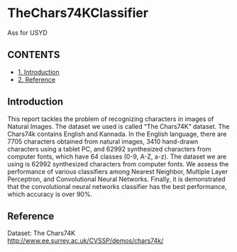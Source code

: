 # TheChars74KClassifier
Ass for USYD

## CONTENTS
-  [1. Introduction](#1)
-  [2. Reference](#2)

## Introduction <a id='1'></a>

This report tackles the problem of recognizing characters in images of Natural Images. The dataset we used is called “The Chars74K“ dataset. The Chars74k contains English and Kannada. In the English language, there are 7705 characters obtained from natural images, 3410 hand-drawn characters using a tablet PC, and 62992 synthesized characters from computer fonts, which have 64 classes (0-9, A-Z, a-z). The dataset we are using is 62992 synthesized characters from computer fonts. We assess the performance of various classifiers among Nearest Neighbor, Multiple Layer Perceptron, and Convolutional Neural Networks. Finally, it is demonstrated that the convolutional neural networks classifier has the best performance, which accuracy is over 90%.

## Reference <a id='2'></a>

Dataset: The Chars74K http://www.ee.surrey.ac.uk/CVSSP/demos/chars74k/
